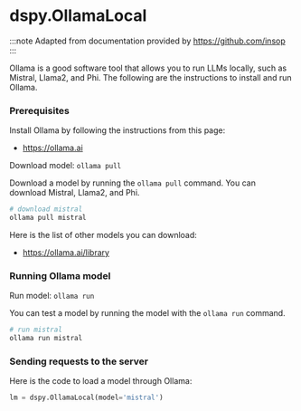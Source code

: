 # dspy.OllamaLocal

:::note
Adapted from documentation provided by https://github.com/insop
:::

Ollama is a good software tool that allows you to run LLMs locally, such as Mistral, Llama2, and Phi.
The following are the instructions to install and run Ollama.

### Prerequisites

Install Ollama by following the instructions from this page:

- https://ollama.ai

Download model: `ollama pull`

Download a model by running the `ollama pull` command. You can download Mistral, Llama2, and Phi.

```bash
# download mistral
ollama pull mistral
```

Here is the list of other models you can download:
- https://ollama.ai/library

### Running Ollama model

Run model: `ollama run`

You can test a model by running the model with the `ollama run` command.

```bash
# run mistral
ollama run mistral
```

### Sending requests to the server

Here is the code to load a model through Ollama:

```python
lm = dspy.OllamaLocal(model='mistral')
```
